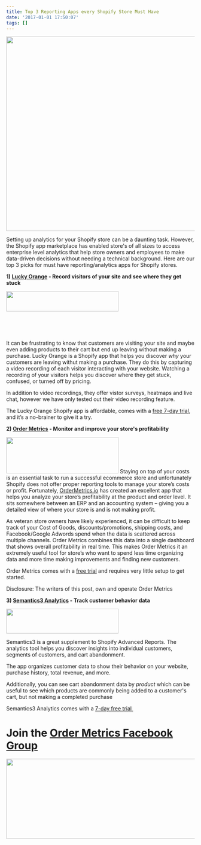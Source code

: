 ```yaml
---
title: Top 3 Reporting Apps every Shopify Store Must Have
date: '2017-01-01 17:50:07'
tags: []
---
```


<img class="alignnone wp-image-84 size-large" src="http://www.ordermetrics.io/wordpress/wp-content/uploads/2017/01/hpjsku2uysu-carlos-muza-1024x729.jpg" width="730" height="520" />

Setting up analytics for your Shopify store can be a daunting task. However, the Shopify app marketplace has enabled store's of all sizes to access enterprise level analytics that help store owners and employees to make data-driven decisions without needing a technical background. Here are our top 3 picks for must have reporting/analytics apps for Shopify stores.

<strong>1) <a href="https://apps.shopify.com/lucky-orange" target="_blank" rel="noopener noreferrer">Lucky Orange</a> - Record visitors of your site and see where they get stuck</strong>

<a href="https://apps.shopify.com/lucky-orange" target="_blank" rel="noopener noreferrer"><img class="alignleft wp-image-75 size-medium" src="http://www.ordermetrics.io/wordpress/wp-content/uploads/2017/01/luckyorange_wordmark_transparent-300x54.png" width="300" height="54" /></a>

&nbsp;

&nbsp;

It can be frustrating to know that customers are visiting your site and maybe even adding products to their cart but end up leaving without making a purchase. Lucky Orange is a Shopify app that helps you discover <em>why </em>your customers are leaving withut making a purchase. They do this by capturing a video recording of each visitor interacting with your website. Watching a recording of your visitors helps you discover where they get stuck, confused, or turned off by pricing.

In addition to video recordings, they offer vistor surveys, heatmaps and live chat, however we have only tested out their video recording feature.

The Lucky Orange Shopify app is affordable, comes with a <a href="https://apps.shopify.com/lucky-orange" target="_blank" rel="noopener noreferrer">free 7-day trial</a>, and it’s a no-brainer to give it a try.

<strong>2) <a href="https://apps.shopify.com/order-metrics-profit-analytics" target="_blank" rel="noopener noreferrer">Order Metrics</a> - Monitor and improve your store's </strong><b>profitability</b>

<img class="alignnone wp-image-91 size-medium" src="http://www.ordermetrics.io/wordpress/wp-content/uploads/2017/01/splash-300x97.png" width="300" height="97" />
Staying on top of your costs is an essential task to run a successful ecommerce store and unfortunately Shopify does not offer proper reporting tools to manage your store’s costs or profit. Fortunately, <a href="http://www.OrderMetrics.io">OrderMetrics.io</a> has created an excellent app that helps you analyze your store’s profitability at the product and order level. It sits somewhere between an ERP and an accounting system – giving you a detailed view of where your store is and is not making profit.

As veteran store owners have likely experienced, it can be difficult to keep track of your Cost of Goods, discounts/promotions, shipping costs, and Facebook/Google Adwords spend when the data is scattered across multiple channels. Order Metrics combines this data into a single dashboard that shows overall profitability in real time. This makes Order Metrics it an extremely useful tool for store’s who want to spend less time organizing data and more time making improvements and finding new customers.

Order Metrics comes with a <a href="https://apps.shopify.com/order-metrics-profit-analytics" target="_blank" rel="noopener noreferrer">free trial</a> and requires very little setup to get started.

Disclosure: The writers of this post, own and operate Order Metrics

<strong>3) <a href="https://apps.shopify.com/hits-analytics" target="_blank" rel="noopener noreferrer">Semantics3 Analytics</a> - Track customer behavior data </strong>

<a href="https://apps.shopify.com/hits-analytics" target="_blank" rel="noopener noreferrer"><img class="alignnone wp-image-76 size-medium" src="http://www.ordermetrics.io/wordpress/wp-content/uploads/2017/01/semantics3Logo-300x66.png" width="300" height="66" /></a>

Semantics3 is a great supplement to Shopify Advanced Reports. The analytics tool helps you discover insights into individual customers, segments of customers, and cart abandonment.

The app organizes customer data to show their behavior on your website, purchase history, total revenue, and more.

Additionally, you can see cart abandonment data by <em>product</em> which can be useful to see which products are commonly being added to a customer's cart, but not making a completed purchase

Semantics3 Analytics comes with a <a href="https://apps.shopify.com/hits-analytics" target="_blank" rel="noopener noreferrer">7-day free trial </a>
<h1>Join the <a href="https://www.facebook.com/groups/ordermetrics/" target="_blank" rel="noopener noreferrer">Order Metrics Facebook Group</a></h1>
<a href="https://www.facebook.com/groups/ordermetrics/" target="_blank" rel="noopener noreferrer"><img class="alignleft wp-image-270 size-full" src="https://www.ordermetrics.io/wordpress/wp-content/uploads/2017/09/facebook-e1506716574831.png" alt="" width="645" height="214" /></a>
